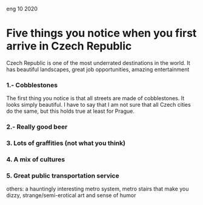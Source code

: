 <permalink>eng</permalink>
<month>10</month>
<year>2020</year>

# Five things you notice when you first arrive in Czech Republic

Czech Republic is one of the most underrated destinations in the world. It has beautiful landscapes, great job opportunities, amazing entertainment 

### 1.- Cobblestones

The first thing you notice is that all streets are made of cobblestones. It looks simply beautiful. I have to say that I am not sure that all Czech cities do the same, but this holds true at least for Prague.

### 2.- Really good beer



### 3. Lots of graffities (not what you think)



### 4. A mix of cultures



### 5. Great public transportation service

others: a hauntingly interesting metro system, metro stairs that make you dizzy, strange/semi-erotical art and sense of humor



